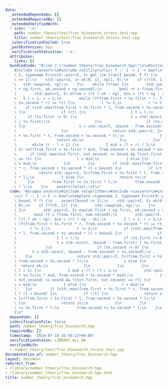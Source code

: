 ```yaml
---
data:
  _extendedDependsOn: []
  _extendedRequiredBy: []
  _extendedVerifiedWith:
  - icon: ':x:'
    path: number_theory/test/frac_binsearch_stress.test.cpp
    title: number_theory/test/frac_binsearch_stress.test.cpp
  _isVerificationFailed: true
  _pathExtension: hpp
  _verificationStatusIcon: ':x:'
  attributes:
    links: []
  bundledCode: "#line 2 \"number_theory/frac_binsearch.hpp\"\n\n#include <algorithm>\n\
    #include <cassert>\n#include <utility>\n\n// f :: I -> I -> bool\ntemplate <typename\
    \ I, typename F>\nstd::pair<I, I> get_lim_true(I bound, F f) {\n    assert(bound\
    \ >= 1);\n    std::pair<I, I> ok(0, 1), ng(1, 0);\n    if (!f(0, 1)) {\n     \
    \   std::swap(ok, ng);\n    }\n    while (true) {\n        std::pair<I, I> now(ok.first\
    \ + ng.first, ok.second + ng.second);\n        bool rt = f(now.first, now.second);\n\
    \        std::pair<I, I> &from = (rt ? ok : ng), &to = (rt ? ng : ok);\n     \
    \   I l = 1, r = 2;\n        while (f(from.first + to.first * r, from.second +\
    \ to.second * r) == rt) {\n            l *= 2;\n            r *= 2;\n        \
    \    if (std::max(from.first + to.first * l, from.second + to.second * l) > bound)\
    \ {\n                if (rt) {\n                    I t = l;\n               \
    \     if (to.first != 0) {\n                        t = std::min(t, (bound - from.first)\
    \ / to.first);\n                    }\n                    if (to.second != 0)\
    \ {\n                        t = std::min(t, (bound - from.second) / to.second);\n\
    \                    }\n                    return std::pair<I, I>(from.first\
    \ + to.first * t, from.second + to.second * t);\n                } else {\n  \
    \                  return ok;\n                }\n            }\n        }\n \
    \       while (r - l > 1) {\n            I mid = (l + r) / 2;\n            std::pair<I,\
    \ I> nxt(from.first + to.first * mid, from.second + to.second * mid);\n      \
    \      if (std::max(nxt.first, nxt.second) <= bound && f(nxt.first, nxt.second)\
    \ == rt) {\n                l = mid;\n            } else {\n                r\
    \ = mid;\n            }\n        }\n        if (std::max(from.first + to.first\
    \ * r, from.second + to.second * r) > bound) {\n            if (rt) {\n      \
    \          return std::pair<I, I>(from.first + to.first * l, from.second + to.second\
    \ * l);\n            } else {\n                return to;\n            }\n   \
    \     }\n        from.first += to.first * l;\n        from.second += to.second\
    \ * l;\n    }\n    assert(false);\n}\n"
  code: "#pragma once\n\n#include <algorithm>\n#include <cassert>\n#include <utility>\n\
    \n// f :: I -> I -> bool\ntemplate <typename I, typename F>\nstd::pair<I, I> get_lim_true(I\
    \ bound, F f) {\n    assert(bound >= 1);\n    std::pair<I, I> ok(0, 1), ng(1,\
    \ 0);\n    if (!f(0, 1)) {\n        std::swap(ok, ng);\n    }\n    while (true)\
    \ {\n        std::pair<I, I> now(ok.first + ng.first, ok.second + ng.second);\n\
    \        bool rt = f(now.first, now.second);\n        std::pair<I, I> &from =\
    \ (rt ? ok : ng), &to = (rt ? ng : ok);\n        I l = 1, r = 2;\n        while\
    \ (f(from.first + to.first * r, from.second + to.second * r) == rt) {\n      \
    \      l *= 2;\n            r *= 2;\n            if (std::max(from.first + to.first\
    \ * l, from.second + to.second * l) > bound) {\n                if (rt) {\n  \
    \                  I t = l;\n                    if (to.first != 0) {\n      \
    \                  t = std::min(t, (bound - from.first) / to.first);\n       \
    \             }\n                    if (to.second != 0) {\n                 \
    \       t = std::min(t, (bound - from.second) / to.second);\n                \
    \    }\n                    return std::pair<I, I>(from.first + to.first * t,\
    \ from.second + to.second * t);\n                } else {\n                  \
    \  return ok;\n                }\n            }\n        }\n        while (r -\
    \ l > 1) {\n            I mid = (l + r) / 2;\n            std::pair<I, I> nxt(from.first\
    \ + to.first * mid, from.second + to.second * mid);\n            if (std::max(nxt.first,\
    \ nxt.second) <= bound && f(nxt.first, nxt.second) == rt) {\n                l\
    \ = mid;\n            } else {\n                r = mid;\n            }\n    \
    \    }\n        if (std::max(from.first + to.first * r, from.second + to.second\
    \ * r) > bound) {\n            if (rt) {\n                return std::pair<I,\
    \ I>(from.first + to.first * l, from.second + to.second * l);\n            } else\
    \ {\n                return to;\n            }\n        }\n        from.first\
    \ += to.first * l;\n        from.second += to.second * l;\n    }\n    assert(false);\n\
    }\n"
  dependsOn: []
  isVerificationFile: false
  path: number_theory/frac_binsearch.hpp
  requiredBy: []
  timestamp: '2024-07-18 16:56:22+09:00'
  verificationStatus: LIBRARY_ALL_WA
  verifiedWith:
  - number_theory/test/frac_binsearch_stress.test.cpp
documentation_of: number_theory/frac_binsearch.hpp
layout: document
redirect_from:
- /library/number_theory/frac_binsearch.hpp
- /library/number_theory/frac_binsearch.hpp.html
title: number_theory/frac_binsearch.hpp
---
```

